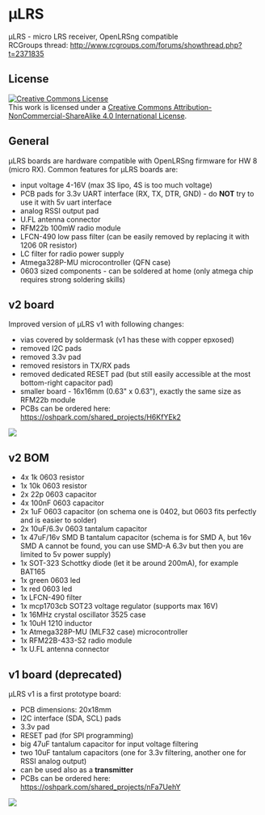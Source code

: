 # μLRS
μLRS - micro LRS receiver, OpenLRSng compatible<br/>
RCGroups thread: http://www.rcgroups.com/forums/showthread.php?t=2371835

## License
<a rel="license" href="http://creativecommons.org/licenses/by-nc-sa/4.0/"><img alt="Creative Commons License" style="border-width:0" src="https://i.creativecommons.org/l/by-nc-sa/4.0/88x31.png" /></a><br />This work is licensed under a <a rel="license" href="http://creativecommons.org/licenses/by-nc-sa/4.0/">Creative Commons Attribution-NonCommercial-ShareAlike 4.0 International License</a>.


## General
μLRS boards are hardware compatible with OpenLRSng firmware for HW 8 (micro RX). Common features for μLRS boards are:
* input voltage 4-16V (max 3S lipo, 4S is too much voltage)
* PCB pads for 3.3v UART interface (RX, TX, DTR, GND) - do **NOT** try to use it with 5v uart interface
* analog RSSI output pad
* U.FL antenna connector
* RFM22b 100mW radio module
* LFCN-490 low pass filter (can be easily removed by replacing it with 1206 0R resistor)
* LC filter for radio power supply
* Atmega328P-MU microcontroller (QFN case)
* 0603 sized components - can be soldered at home (only atmega chip requires strong soldering skills)

## v2 board
Improved version of μLRS v1 with following changes:
* vias covered by soldermask (v1 has these with copper epxosed)
* removed I2C pads
* removed 3.3v pad
* removed resistors in TX/RX pads
* removed dedicated RESET pad (but still easily accessible at the most bottom-right capacitor pad)
* smaller board - 16x16mm (0.63" x 0.63"), exactly the same size as RFM22b module
* PCBs can be ordered here: https://oshpark.com/shared_projects/H6KfYEk2

<img src="http://i.imgur.com/lzrO92k.png" style="border-width: 0"/>

## v2 BOM
* 4x 1k 0603 resistor
* 1x 10k 0603 resistor
* 2x 22p 0603 capacitor
* 4x 100nF 0603 capacitor
* 2x 1uF 0603 capacitor (on schema one is 0402, but 0603 fits perfectly and is easier to solder)
* 2x 10uF/6.3v 0603 tantalum capacitor
* 1x 47uF/16v SMD B tantalum capacitor (schema is for SMD A, but 16v SMD A cannot be found, you can use SMD-A 6.3v but then you are limited to 5v power supply)
* 1x SOT-323 Schottky diode (let it be around 200mA), for example BAT165
* 1x green 0603 led
* 1x red 0603 led
* 1x LFCN-490 filter
* 1x mcp1703cb SOT23 voltage regulator (supports max 16V)
* 1x 16MHz crystal oscillator 3525 case
* 1x 10uH 1210 inductor
* 1x Atmega328P-MU (MLF32 case) microcontroller
* 1x RFM22B-433-S2 radio module
* 1x U.FL antenna connector

## v1 board (deprecated)
μLRS v1 is a first prototype board:
* PCB dimensions: 20x18mm
* I2C interface (SDA, SCL) pads
* 3.3v pad
* RESET pad (for SPI programming)
* big 47uF tantalum capacitor for input voltage filtering
* two 10uF tantalum capacitors (one for 3.3v filtering, another one for RSSI analog output)
* can be used also as a **transmitter**
* PCBs can be ordered here: https://oshpark.com/shared_projects/nFa7UehY

<img src="http://i.imgur.com/7CtICCr.png" style="border-width: 0"/>


